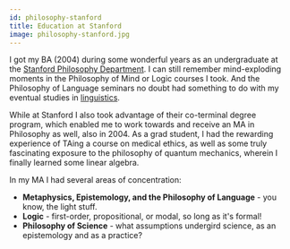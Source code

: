 ```yaml
---
id: philosophy-stanford
title: Education at Stanford
image: philosophy-stanford.jpg
---
```


I got my BA (2004) during some wonderful years as an undergraduate at the [Stanford Philosophy
Department](http://philosophy.stanford.edu/). I can still remember mind-exploding moments in the
Philosophy of Mind or Logic courses I took. And the Philosophy of Language seminars no doubt had
something to do with my eventual studies in [linguistics](/linguistics).

While at Stanford I also took advantage of their co-terminal degree program, which enabled me to
work towards and receive an MA in Philosophy as well, also in 2004. As a grad student, I had the
rewarding experience of TAing a course on medical ethics, as well as some truly fascinating
exposure to the philosophy of quantum mechanics, wherein I finally learned some linear algebra.

In my MA I had several areas of concentration:

*   **Metaphysics, Epistemology, and the Philosophy of Language** - you know, the light stuff.
*   **Logic** - first-order, propositional, or modal, so long as it's formal!
*   **Philosophy of Science** - what assumptions undergird science, as an epistemology and as a practice?
